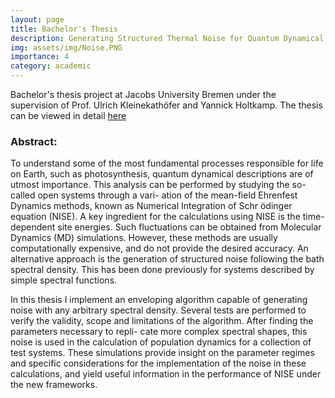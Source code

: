 ```yaml
---
layout: page
title: Bachelor's Thesis
description: Generating Structured Thermal Noise for Quantum Dynamical Systems
img: assets/img/Noise.PNG
importance: 4
category: academic
---
```


Bachelor's thesis project at Jacobs University Bremen under the supervision of Prof. Ulrich Kleinekathöfer and Yannick Holtkamp. The thesis can be viewed in detail <a href="/assets/pdf/Thesis_final_submission.pdf">here</a>

### Abstract:


To understand some of the most fundamental processes responsible for life on Earth, such as photosynthesis, quantum dynamical descriptions are of utmost importance. This analysis can be performed by studying the so-called open systems through a vari- ation of the mean-field Ehrenfest Dynamics methods, known as Numerical Integration of Schr ̈odinger equation (NISE). A key ingredient for the calculations using NISE is the time-dependent site energies. Such fluctuations can be obtained from Molecular Dynamics (MD) simulations. However, these methods are usually computationally expensive, and do not provide the desired accuracy. An alternative approach is the generation of structured noise following the bath spectral density. This has been done previously for systems described by simple spectral functions.

In this thesis I implement an enveloping algorithm capable of generating noise with any arbitrary spectral density. Several tests are performed to verify the validity, scope and limitations of the algorithm. After finding the parameters necessary to repli- cate more complex spectral shapes, this noise is used in the calculation of population dynamics for a collection of test systems. These simulations provide insight on the parameter regimes and specific considerations for the implementation of the noise in these calculations, and yield useful information in the performance of NISE under the new frameworks.